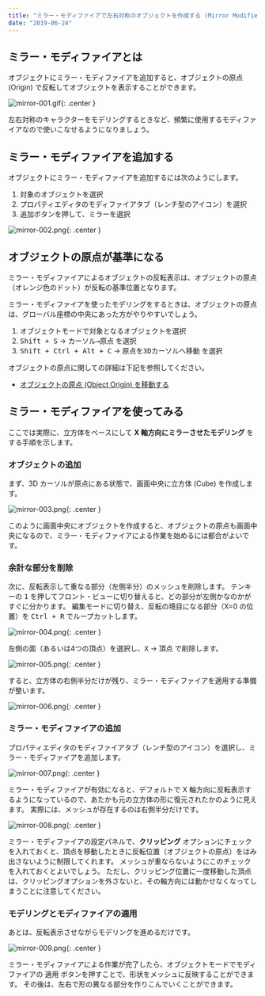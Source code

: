 ```yaml
---
title: "ミラー・モディファイアで左右対称のオブジェクトを作成する (Mirror Modifier)"
date: "2019-06-24"
---
```


ミラー・モディファイアとは
----

オブジェクトにミラー・モディファイアを追加すると、オブジェクトの原点 (Origin) で反転してオブジェクトを表示することができます。

![mirror-001.gif](./mirror-001.gif){: .center }

左右対称のキャラクターをモデリングするときなど、頻繁に使用するモディファイアなので使いこなせるようになりましょう。


ミラー・モディファイアを追加する
----

オブジェクトにミラー・モディファイアを追加するには次のようにします。

1. 対象のオブジェクトを選択
2. プロパティエディタのモディファイアタブ（レンチ型のアイコン）を選択
3. 追加ボタンを押して、ミラーを選択

![mirror-002.png](./mirror-002.png){: .center }


オブジェクトの原点が基準になる
----

ミラー・モディファイアによるオブジェクトの反転表示は、オブジェクトの原点（オレンジ色のドット）が反転の基準位置となります。

ミラー・モディファイアを使ったモデリングをするときは、オブジェクトの原点は、グローバル座標の中央にあった方がやりやすいでしょう。

1. オブジェクトモードで対象となるオブジェクトを選択
2. <kbd>Shift + S</kbd> → <samp>カーソル→原点</samp> を選択
3. <kbd>Shift + Ctrl + Alt + C</kbd> → <samp>原点を3Dカーソルへ移動</samp> を選択

オブジェクトの原点に関しての詳細は下記を参照してください。

- [オブジェクトの原点 (Object Origin) を移動する](../3dview/origin.html)


ミラー・モディファイアを使ってみる
----

ここでは実際に、立方体をベースにして **X 軸方向にミラーさせたモデリング** をする手順を示します。

### オブジェクトの追加

まず、3D カーソルが原点にある状態で、画面中央に立方体 (Cube) を作成します。

![mirror-003.png](./mirror-003.png){: .center }

このように画面中央にオブジェクトを作成すると、オブジェクトの原点も画面中央になるので、ミラー・モディファイアによる作業を始めるには都合がよいです。

### 余計な部分を削除

次に、反転表示して重なる部分（左側半分）のメッシュを削除します。
テンキーの <kbd>1</kbd> を押してフロント・ビューに切り替えると、どの部分が左側かなのかがすぐに分かります。
編集モードに切り替え、反転の境目になる部分（X=0 の位置）を <kbd>Ctrl + R</kbd> でループカットします。

![mirror-004.png](./mirror-004.png){: .center }

左側の面（あるいは4つの頂点）を選択し、<kbd>X</kbd> → <samp>頂点</samp> で削除します。

![mirror-005.png](./mirror-005.png){: .center }

すると、立方体の右側半分だけが残り、ミラー・モディファイアを適用する準備が整います。

![mirror-006.png](./mirror-006.png){: .center }

### ミラー・モディファイアの追加

プロパティエディタのモディファイアタブ（レンチ型のアイコン）を選択し、ミラー・モディファイアを追加します。

![mirror-007.png](./mirror-007.png){: .center }

ミラー・モディファイアが有効になると、デフォルトで X 軸方向に反転表示するようになっているので、あたかも元の立方体の形に復元されたかのように見えます。
実際には、メッシュが存在するのは右側半分だけです。

![mirror-008.png](./mirror-008.png){: .center }

ミラー・モディファイアの設定パネルで、**クリッピング** オプションにチェックを入れておくと、頂点を移動したときに反転位置（オブジェクトの原点）をはみ出さないように制限してくれます。
メッシュが重ならないようにこのチェックを入れておくとよいでしょう。
ただし、クリッピング位置に一度移動した頂点は、クリッピングオプションを外さないと、その軸方向には動かせなくなってしまうことに注意してください。


### モデリングとモディファイアの適用

あとは、反転表示させながらモデリングを進めるだけです。

![mirror-009.png](./mirror-009.png){: .center }

ミラー・モディファイアによる作業が完了したら、オブジェクトモードでモディファイアの <samp>適用</samp> ボタンを押すことで、形状をメッシュに反映することができます。
その後は、左右で形の異なる部分を作りこんでいくことができます。

